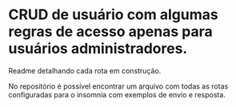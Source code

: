 # CRUD de usuário com algumas regras de acesso apenas para usuários administradores.

Readme detalhando cada rota em construção.

No repositório é possível encontrar um arquivo com todas as rotas configuradas para o insomnia com exemplos de envio e resposta.
